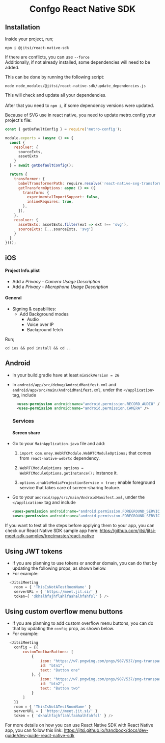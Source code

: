 # <p align="center">Confgo React Native SDK</p>


## Installation
Inside your project, run;
```console
npm i @jitsi/react-native-sdk
```
If there are conflicts, you can use ```--force```
<br/>Additionally, if not already installed, some dependencies will need to be added.

This can be done by running the following script:
```console
node node_modules/@jitsi/react-native-sdk/update_dependencies.js
```
This will check and update all your dependencies.<br/><br/>
After that you need to ```npm i```, if some dependency versions were updated.

 [comment]: # (These deps definitely need to be added manually, more could be neccesary)

Because of SVG use in react native, you need to update metro.config your project's file:

```javascript
const { getDefaultConfig } = require('metro-config');

module.exports = (async () => {
  const {
    resolver: {
      sourceExts,
      assetExts
    }
  } = await getDefaultConfig();

  return {
    transformer: {
      babelTransformerPath: require.resolve('react-native-svg-transformer'),
      getTransformOptions: async () => ({
        transform: {
          experimentalImportSupport: false,
          inlineRequires: true,
        },
      }),
    },
    resolver: {
      assetExts: assetExts.filter(ext => ext !== 'svg'),
      sourceExts: [...sourceExts, 'svg']
    }
  }
})();
```

## iOS

#### Project Info.plist
- Add a *Privacy - Camera Usage Description*
- Add a *Privacy - Microphone Usage Description*

#### General
- Signing & capabilites:
    - Add Background modes
        - Audio
        - Voice over IP
        - Background fetch

Run;
```console
cd ios && pod install && cd ..
```

## Android

- In your build.gradle have at least `minSdkVersion = 26`
- In `android/app/src/debug/AndroidManifest.xml` and `android/app/src/main/AndroidManifest.xml`, under the `</application>` tag, include
  ```xml
    <uses-permission android:name="android.permission.RECORD_AUDIO" />
    <uses-permission android:name="android.permission.CAMERA" />
  ```
  ### Services
    #### Screen share

- Go to your `MainApplication.java` file and add:
    1. `import com.oney.WebRTCModule.WebRTCModuleOptions;` that comes from `react-native-webrtc` dependency.

    2. `WebRTCModuleOptions options = WebRTCModuleOptions.getInstance();` instance it.
    3. `options.enableMediaProjectionService = true;` enable foreground service that takes care of screen-sharing feature.

- Go to your `android/app/src/main/AndroidManifest.xml`, under the `</application>` tag and include
    ```xml
   <uses-permission android:name="android.permission.FOREGROUND_SERVICE" />
   <uses-permission android:name="android.permission.FOREGROUND_SERVICE_MEDIA_PROJECTION" />
    ```

If you want to test all the steps before applying them to your app, you can check our React Native SDK sample app here:
https://github.com/jitsi/jitsi-meet-sdk-samples/tree/master/react-native


## Using JWT tokens
- If you are planning to use tokens or another domain, you can do that by updating the following props, as shown below.
- For example:
```javascript
  <JitsiMeeting
    room = { 'ThisIsNotATestRoomName' }
    serverURL = { 'https://meet.jit.si/' }
    token={ 'dkhalhfajhflahlfaahalhfahfsl' } />
```

## Using custom overflow menu buttons
- If you are planning to add custom overflow menu buttons, you can do that by updating the ```config``` prop, as shown below.
- For example:
```javascript
  <JitsiMeeting
    config = {{
        customToolbarButtons: [
            {
                icon: "https://w7.pngwing.com/pngs/987/537/png-transparent-download-downloading-save-basic-user-interface-icon-thumbnail.png",
                id: "btn1",
                text: "Button one"
            }, {
                icon: "https://w7.pngwing.com/pngs/987/537/png-transparent-download-downloading-save-basic-user-interface-icon-thumbnail.png",
                id: "btn2",
                text: "Button two"
            }
        ]
    }}
    room = { 'ThisIsNotATestRoomName' }
    serverURL = { 'https://meet.jit.si/' }
    token = { 'dkhalhfajhflahlfaahalhfahfsl' } />
```

For more details on how you can use React Native SDK with React Native app, you can follow this link:
https://jitsi.github.io/handbook/docs/dev-guide/dev-guide-react-native-sdk
